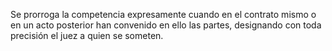 Se prorroga la competencia expresamente cuando en el contrato mismo o en un acto posterior han convenido en ello las partes, designando con toda precisión el juez a quien se someten.

